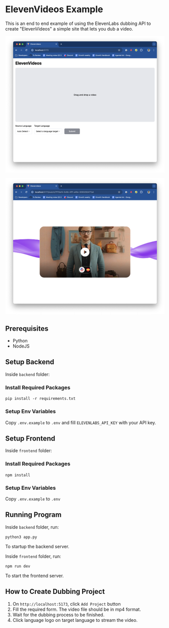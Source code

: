 # ElevenVideos Example

This is an end to end example of using the ElevenLabs dubbing API to create "ElevenVideos" a simple site that lets you dub a video.

![the create page](examples/dubbing/e2e-example/create_page.png)

![the streaming page](examples/dubbing/e2e-example/dub_page.png)

## Prerequisites

- Python
- NodeJS

## Setup Backend

Inside `backend` folder:

### Install Required Packages

```
pip install -r requirements.txt
```

### Setup Env Variables

Copy `.env.example` to `.env` and fill `ELEVENLABS_API_KEY` with your API key.

## Setup Frontend

Inside `frontend` folder:

### Install Required Packages

```
npm install
```

### Setup Env Variables

Copy `.env.example` to `.env`

## Running Program

Inside `backend` folder, run:

```
python3 app.py
```

To startup the backend server.

Inside `frontend` folder, run:

```
npm run dev
```

To start the frontend server.

## How to Create Dubbing Project

1. On `http://localhost:5173`, click `Add Project` button
2. Fill the required form. The video file should be in mp4 format.
3. Wait for the dubbing process to be finished.
4. Click language logo on target language to stream the video.
